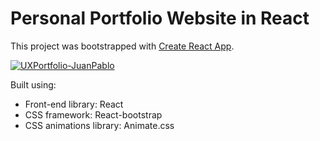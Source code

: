 # Personal Portfolio Website in React

This project was bootstrapped with [Create React App](https://github.com/facebook/create-react-app).

<a href="https://ibb.pics/sHJkcSD"><img src="https://ibb.pics/QdjzhBq/UXPortfolio-Juan-Pablo.png" alt="UXPortfolio-JuanPablo" border="0"></a>

Built using:

- Front-end library: React
- CSS framework: React-bootstrap
- CSS animations library: Animate.css